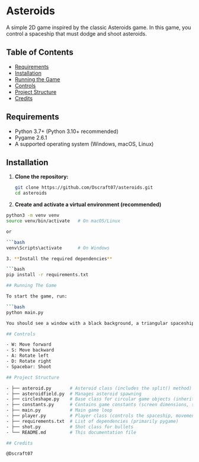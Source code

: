 # Asteroids

A simple 2D game inspired by the classic Asteroids game. In this game, you control a spaceship that must dodge and shoot asteroids.

## Table of Contents

- [Requirements](#requirements)
- [Installation](#installation)
- [Running the Game](#running-the-game)
- [Controls](#controls)
- [Project Structure](#project-structure)
- [Credits](#credits)

## Requirements

- Python 3.7+ (Python 3.10+ recommended)
- Pygame 2.6.1
- A supported operating system (Windows, macOS, Linux)

## Installation

1. **Clone the repository:**

   ```bash
   git clone https://github.com/Dscraft07/asteroids.git
   cd asteroids

2. **Create and activate a virtual environment (recommended)**

```bash
python3 -m venv venv
source venv/bin/activate   # On macOS/Linux

or

```bash
venv\Scripts\activate      # On Windows

3. **Install the required dependencies**

```bash
pip install -r requirements.txt

## Running The Game

To start the game, run:

```bash
python main.py

You should see a window with a black background, a triangular spaceship at the center, and asteroids appearing on the screen.

## Controls

- W: Move forward
- S: Move backward
- A: Rotate left
- D: Rotate right
- Spacebar: Shoot

## Project Structure

- ├── asteroid.py       # Asteroid class (includes the split() method)
- ├── asteroidfield.py  # Manages asteroid spawning
- ├── circleshape.py    # Base class for circular game objects (inherits from pygame.sprite.Sprite)
- ├── constants.py      # Contains game constants (screen dimensions, speeds, cooldowns, etc.)
- ├── main.py           # Main game loop
- ├── player.py         # Player class (controls the spaceship, movement, and shooting)
- ├── requirements.txt  # List of dependencies (primarily pygame)
- ├── shot.py           # Shot class for bullets
- └── README.md         # This documentation file

## Credits

@Dscraft07
